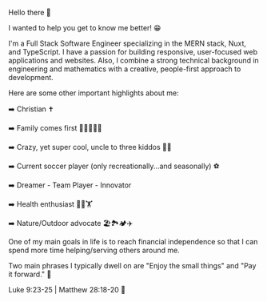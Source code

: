 Hello there 👋 

I wanted to help you get to know me better! 😁

I'm a Full Stack Software Engineer specializing in the MERN stack, Nuxt, and TypeScript.
I have a passion for building responsive, user-focused web applications and websites. Also, I combine a strong technical background in engineering and mathematics with a creative, people-first approach to development. 

Here are some other important highlights about me:

➡️ Christian ✝️

➡️ Family comes first 👨‍👩‍👧‍👦🏡

➡️ Crazy, yet super cool, uncle to three kiddos 👧👦

➡️ Current soccer player (only recreationally...and seasonally) ⚽️

➡️ Dreamer - Team Player - Innovator

➡️ Health enthusiast 🏃💨🏋️

➡️ Nature/Outdoor advocate 🏖🏞🏕✈️

One of my main goals in life is to reach financial independence so that I can spend more time helping/serving others around me. 

Two main phrases I typically dwell on are "Enjoy the small things" and "Pay it forward." 💭

Luke 9:23-25 | Matthew 28:18-20 📖
